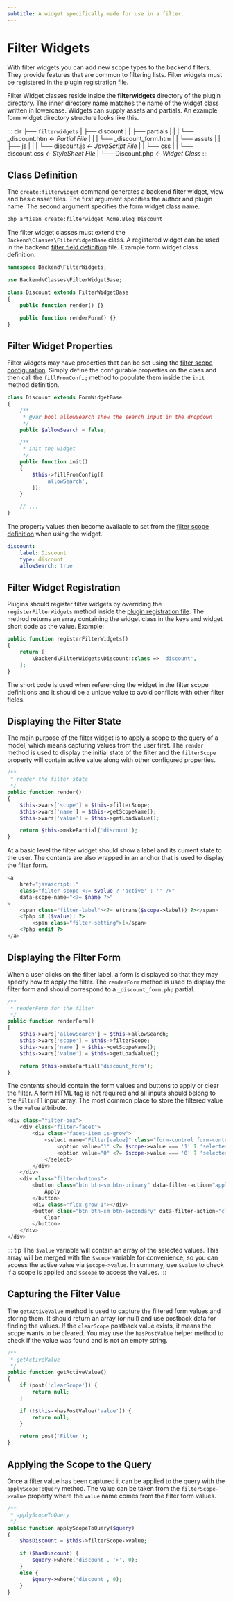 ```yaml
---
subtitle: A widget specifically made for use in a filter.
---
```

# Filter Widgets

With filter widgets you can add new scope types to the backend filters. They provide features that are common to filtering lists. Filter widgets must be registered in the [plugin registration file](../extending.md).

Filter Widget classes reside inside the **filterwidgets** directory of the plugin directory. The inner directory name matches the name of the widget class written in lowercase. Widgets can supply assets and partials. An example form widget directory structure looks like this.

::: dir
├── `filterwidgets`
|   ├── discount
|   |   ├── partials
|   |   |   └── _discount.htm  _← Partial File_
|   |   |   └── _discount_form.htm
|   |   └── assets
|   |       ├── js
|   |       |   └── discount.js  _← JavaScript File_
|   |       └── css
|   |           └── discount.css  _← StyleSheet File_
|   └── Discount.php  _← Widget Class_
:::

## Class Definition

The `create:filterwidget` command generates a backend filter widget, view and basic asset files. The first argument specifies the author and plugin name. The second argument specifies the form widget class name.

```bash
php artisan create:filterwidget Acme.Blog Discount
```

The filter widget classes must extend the `Backend\Classes\FilterWidgetBase` class. A registered widget can be used in the backend [filter field definition](../../element/definitions.md) file. Example form widget class definition.

```php
namespace Backend\FilterWidgets;

use Backend\Classes\FilterWidgetBase;

class Discount extends FilterWidgetBase
{
    public function render() {}

    public function renderForm() {}
}
```

## Filter Widget Properties

Filter widgets may have properties that can be set using the [filter scope configuration](../../element/definitions.md). Simply define the configurable properties on the class and then call the `fillFromConfig` method to populate them inside the `init` method definition.

```php
class Discount extends FormWidgetBase
{
    /**
     * @var bool allowSearch show the search input in the dropdown
     */
    public $allowSearch = false;

    /**
     * init the widget
     */
    public function init()
    {
        $this->fillFromConfig([
            'allowSearch',
        ]);
    }

    // ...
}
```

The property values then become available to set from the [filter scope definition](../../element/definitions.md) when using the widget.

```yaml
discount:
    label: Discount
    type: discount
    allowSearch: true
```

## Filter Widget Registration

Plugins should register filter widgets by overriding the `registerFilterWidgets` method inside the [plugin registration file](../extending.md). The method returns an array containing the widget class in the keys and widget short code as the value. Example:

```php
public function registerFilterWidgets()
{
    return [
        \Backend\FilterWidgets\Discount::class => 'discount',
    ];
}
```

The short code is used when referencing the widget in the filter scope definitions and it should be a unique value to avoid conflicts with other filter fields.

## Displaying the Filter State

The main purpose of the filter widget is to apply a scope to the query of a model, which means capturing values from the user first. The `render` method is used to display the initial state of the filter and the `filterScope` property will contain active value along with other configured properties.

```php
/**
 * render the filter state
 */
public function render()
{
    $this->vars['scope'] = $this->filterScope;
    $this->vars['name'] = $this->getScopeName();
    $this->vars['value'] = $this->getLoadValue();

    return $this->makePartial('discount');
}
```

At a basic level the filter widget should show a label and its current state to the user. The contents are also wrapped in an anchor that is used to display the filter form.

```php
<a
    href="javascript:;"
    class="filter-scope <?= $value ? 'active' : '' ?>"
    data-scope-name="<?= $name ?>"
>
    <span class="filter-label"><?= e(trans($scope->label)) ?></span>
    <?php if ($value): ?>
        <span class="filter-setting">1</span>
    <?php endif ?>
</a>
```

## Displaying the Filter Form

When a user clicks on the filter label, a form is displayed so that they may specify how to apply the filter. The `renderForm` method is used to display the filter form and should correspond to a `_discount_form.php` partial.

```php
/**
 * renderForm for the filter
 */
public function renderForm()
{
    $this->vars['allowSearch'] = $this->allowSearch;
    $this->vars['scope'] = $this->filterScope;
    $this->vars['name'] = $this->getScopeName();
    $this->vars['value'] = $this->getLoadValue();

    return $this->makePartial('discount_form');
}
```

The contents should contain the form values and buttons to apply or clear the filter. A form HTML tag is not required and all inputs should belong to the `Filter[]` input array. The most common place to store the filtered value is the `value` attribute.

```php
<div class="filter-box">
    <div class="filter-facet">
        <div class="facet-item is-grow">
            <select name="Filter[value]" class="form-control form-control-sm custom-select <?= $allowSearch ? '' : 'select-no-search' ?>">
                <option value="1" <?= $scope->value === '1' ? 'selected="selected"' : '' ?>>has a discount</option>
                <option value="0" <?= $scope->value === '0' ? 'selected="selected"' : '' ?>>does not have a discount</option>
            </select>
        </div>
    </div>
    <div class="filter-buttons">
        <button class="btn btn-sm btn-primary" data-filter-action="apply">
            Apply
        </button>
        <div class="flex-grow-1"></div>
        <button class="btn btn-sm btn-secondary" data-filter-action="clear">
            Clear
        </button>
    </div>
</div>
```

::: tip
The `$value` variable will contain an array of the selected values. This array will be merged with the `$scope` variable for convenience, so you can access the active value via `$scope->value`. In summary, use `$value` to check if a scope is applied and `$scope` to access the values.
:::

## Capturing the Filter Value

The `getActiveValue` method is used to capture the filtered form values and storing them. It should return an array (or null) and use postback data for finding the values. If the `clearScope` postback value exists, it means the scope wants to be cleared. You may use the `hasPostValue` helper method to check if the value was found and is not an empty string.

```php
/**
 * getActiveValue
 */
public function getActiveValue()
{
    if (post('clearScope')) {
        return null;
    }

    if (!$this->hasPostValue('value')) {
        return null;
    }

    return post('Filter');
}
```

## Applying the Scope to the Query

Once a filter value has been captured it can be applied to the query with the `applyScopeToQuery` method. The value can be taken from the `filterScope->value` property where the `value` name comes from the filter form values.

```php
/**
 * applyScopeToQuery
 */
public function applyScopeToQuery($query)
{
    $hasDiscount = $this->filterScope->value;

    if ($hasDiscount) {
        $query->where('discount', '>', 0);
    }
    else {
        $query->where('discount', 0);
    }
}
```
